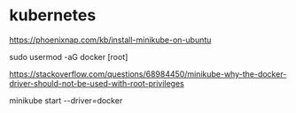 # kubernetes

https://phoenixnap.com/kb/install-minikube-on-ubuntu

sudo usermod -aG docker [root]

https://stackoverflow.com/questions/68984450/minikube-why-the-docker-driver-should-not-be-used-with-root-privileges

minikube start --driver=docker
